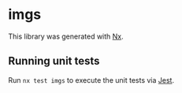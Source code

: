 # imgs

This library was generated with [Nx](https://nx.dev).

## Running unit tests

Run `nx test imgs` to execute the unit tests via [Jest](https://jestjs.io).
